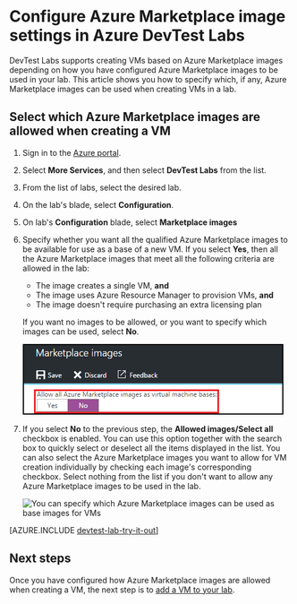 <properties
	pageTitle="Configure Azure Marketplace image settings in Azure DevTest Labs | Microsoft Azure"
	description="Configure which Azure Marketplace images can be used when creating a VM in Azure DevTest Labs"
	services="devtest-lab,virtual-machines"
	documentationCenter="na"
	authors="tomarcher"
	manager="douge"
	editor=""/>

<tags
	ms.service="devtest-lab"
	ms.workload="na"
	ms.tgt_pltfrm="na"
	ms.devlang="na"
	ms.topic="article"
	ms.date="09/06/2016"
	ms.author="tarcher"/>

# Configure Azure Marketplace image settings in Azure DevTest Labs

DevTest Labs supports creating VMs based on Azure Marketplace images depending
on how you have configured Azure Marketplace images to be used in your lab. This article
shows you how to specify which, if any, Azure Marketplace images can be used when
creating VMs in a lab.

## Select which Azure Marketplace images are allowed when creating a VM

1. Sign in to the [Azure portal](http://go.microsoft.com/fwlink/p/?LinkID=525040).

1. Select **More Services**, and then select **DevTest Labs** from the list.

1. From the list of labs, select the desired lab. 

1. On the lab's blade, select **Configuration**.
	
1. On lab's **Configuration** blade, select **Marketplace images**

1. Specify whether you want all the qualified Azure Marketplace images to be available for use as a base of a new VM. If you select **Yes**, 
then all the Azure Marketplace images that meet all the following criteria are allowed in the lab:

	- The image creates a single VM, **and**
	- The image uses Azure Resource Manager to provision VMs, **and**
	- The image doesn't require purchasing an extra licensing plan
	
	If you want no images to be allowed, or you want to specify which images can be used, select **No**.
 
	![Option to allow all Marketplace images to be used as base images for VMs](./media/devtest-lab-configure-marketplace-images/allow-all-marketplace-images.png)
 
1. If you select **No** to the previous step, the **Allowed images/Select all** checkbox is enabled. 
You can use this option together with the search box to quickly select or deselect all the items displayed in the list.
You can also select the Azure Marketplace images you want to allow for VM creation individually by checking each image's corresponding checkbox.
Select nothing from the list if you don't want to allow any Azure Marketplace images to be used in the lab.

	![You can specify which Azure Marketplace images can be used as base images for VMs](./media/devtest-lab-configure-marketplace-images/select-marketplace-images.png)

[AZURE.INCLUDE [devtest-lab-try-it-out](../../includes/devtest-lab-try-it-out.md)]

## Next steps

Once you have configured how Azure Marketplace images are allowed when creating a VM, the next step is to [add a VM to your lab](./devtest-lab-add-vm-with-artifacts.md).